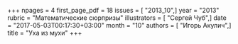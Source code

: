 +++
npages = 4
first_page_pdf = 18
issues = [ "2013_10",]
year = "2013"
rubric = "Математические сюрпризы"
illustrators = [ "Сергей Чуб",]
date = "2017-05-03T00:17:30+03:00"
month = "10"
authors = [ "Игорь Акулич",]
title = "Уха из мухи"
+++
